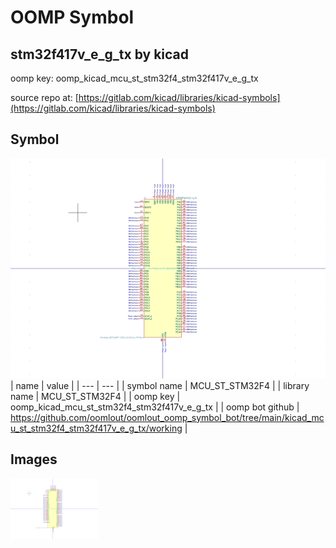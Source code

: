 # OOMP Symbol  
## stm32f417v_e_g_tx  by kicad  
  
oomp key: oomp_kicad_mcu_st_stm32f4_stm32f417v_e_g_tx  
  
source repo at: [https://gitlab.com/kicad/libraries/kicad-symbols](https://gitlab.com/kicad/libraries/kicad-symbols)  
## Symbol  
  
[![working.png](working_600.png)](working.png)  
| name | value | 
| --- | --- | 
| symbol name | MCU_ST_STM32F4 | 
| library name | MCU_ST_STM32F4 | 
| oomp key | oomp_kicad_mcu_st_stm32f4_stm32f417v_e_g_tx | 
| oomp bot github | https://github.com/oomlout/oomlout_oomp_symbol_bot/tree/main/kicad_mcu_st_stm32f4_stm32f417v_e_g_tx/working | 
## Images  
  
[![working.png](working_140.png)](working.png)  
